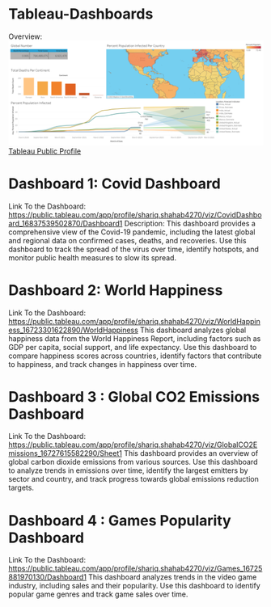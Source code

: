 # Tableau-Dashboards
Overview: ![Alt text](Tableau-Dashboards/Covid19/Dashboard.png "Covid Dashboard")
[Tableau Public Profile](https://public.tableau.com/app/profile/shariq.shahab4270)

# Dashboard 1: Covid Dashboard
Link To the Dashboard: https://public.tableau.com/app/profile/shariq.shahab4270/viz/CovidDashboard_16837539502870/Dashboard1
Description: This dashboard provides a comprehensive view of the Covid-19 pandemic, including the latest global and regional data on confirmed cases, deaths, and recoveries. Use this dashboard to track the spread of the virus over time, identify hotspots, and monitor public health measures to slow its spread.

# Dashboard 2: World Happiness
Link To the Dashboard: https://public.tableau.com/app/profile/shariq.shahab4270/viz/WorldHappiness_16723301622890/WorldHappiness
This dashboard analyzes global happiness data from the World Happiness Report, including factors such as GDP per capita, social support, and life expectancy. Use this dashboard to compare happiness scores across countries, identify factors that contribute to happiness, and track changes in happiness over time.

# Dashboard 3 : Global CO2 Emissions Dashboard
Link To the Dashboard: https://public.tableau.com/app/profile/shariq.shahab4270/viz/GlobalCO2Emissions_16727615582290/Sheet1
This dashboard provides an overview of global carbon dioxide emissions from various sources. Use this dashboard to analyze trends in emissions over time, identify the largest emitters by sector and country, and track progress towards global emissions reduction targets.

# Dashboard 4 : Games Popularity Dashboard
Link To the Dashboard: https://public.tableau.com/app/profile/shariq.shahab4270/viz/Games_16725881970130/Dashboard1
This dashboard analyzes trends in the video game industry, including sales and their popularity. Use this dashboard to identify popular game genres and track game sales over time.

